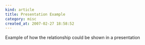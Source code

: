 ```yaml
--- 
kind: article
title: Presentation Example
category: misc
created_at: 2007-02-27 18:58:52
---
```

Example of how the relationship could be shown in a presentation
